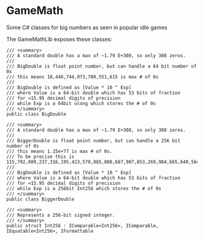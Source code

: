 # GameMath
Some C# classes for big numbers as seen in popular idle games

The GameMathLib exposes these classes:

    /// <summary>
    /// A standard double has a max of ~1.79 E+308, so only 308 zeros.
    /// 
    /// BigDouble is float point number, but can handle a 64 bit number of 0s
    /// this means 18,446,744,073,709,551,615 is max # of 0s
    /// 
    /// BigDouble is defined as [Value * 10 ^ Exp]
    /// where Value is a 64-bit double which has 53 bits of fraction 
    /// for ≈15.95 decimal digits of precision
    /// while Exp is a 64bit ulong which stores the # of 0s
    /// </summary>
    public class BigDouble
    
    /// <summary>
    /// A standard double has a max of ~1.79 E+308, so only 308 zeros.
    /// 
    /// BiggerDouble is float point number, but can handle a 256 bit number of 0s
    /// this means 1.15e+77 is max # of 0s.
    /// To be precise this is 115,792,089,237,316,195,423,570,985,008,687,907,853,269,984,665,640,564,039,457,584,007,913,129,639,936 
    /// 
    /// BigDouble is defined as [Value * 10 ^ Exp]
    /// where Value is a 64-bit double which has 53 bits of fraction 
    /// for ≈15.95 decimal digits of precision
    /// while Exp is a 256bit Int256 which stores the # of 0s
    /// </summary>
    public class BiggerDouble
       
    /// <summary>
    /// Represents a 256-bit signed integer.
    /// </summary>
    public struct Int256 : IComparable<Int256>, IComparable, IEquatable<Int256>, IFormattable
